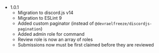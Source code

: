 - 1.0.1
    - Migration to discord.js v14
    - Migration to ESLint 9
    - Added custom paginator (instead of `@devraelfreeze/discordjs-pagination`)
    - Added admin role for command
    - Review role is now an array of roles
    - Submissions now must be first claimed before they are reviewed
